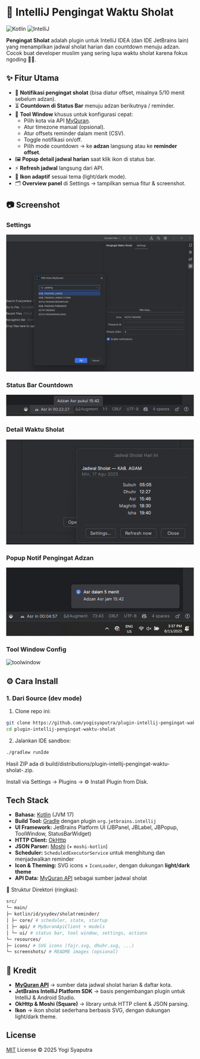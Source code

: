 # 🕌 IntelliJ Pengingat Waktu Sholat


![Kotlin](https://img.shields.io/badge/kotlin-1.9-blue?logo=kotlin)
![IntelliJ](https://img.shields.io/badge/intellij-2024.2+-brightgreen?logo=intellij-idea)

**Pengingat Sholat** adalah plugin untuk IntelliJ IDEA (dan IDE JetBrains lain) yang menampilkan jadwal sholat harian dan countdown menuju adzan.  
Cocok buat developer muslim yang sering lupa waktu sholat karena fokus ngoding 👨‍💻.
## ✨ Fitur Utama

- 🔔 **Notifikasi pengingat sholat** (bisa diatur offset, misalnya 5/10 menit sebelum adzan).
- ⏳ **Countdown di Status Bar** menuju adzan berikutnya / reminder.
- 📌 **Tool Window** khusus untuk konfigurasi cepat:
    - Pilih kota via API [MyQuran](https://api.myquran.com/).
    - Atur timezone manual (opsional).
    - Atur offsets reminder dalam menit (CSV).
    - Toggle notifikasi on/off.
    - Pilih mode countdown → ke **adzan** langsung atau ke **reminder offset**.
- 🖼️ **Popup detail jadwal harian** saat klik ikon di status bar.
- ⚡ **Refresh jadwal** langsung dari API.
- 🎨 **Ikon adaptif** sesuai tema (light/dark mode).
- 🗂️ **Overview panel** di Settings → tampilkan semua fitur & screenshot.
## 📷 Screenshot

### Settings
![statusbar](src/main/resources/screenshots/config.png)

### Status Bar Countdown
![statusbar](src/main/resources/screenshots/statusbar.png)

### Detail Waktu Sholat
![popup](src/main/resources/screenshots/detail-waktu-sholat.png)

### Popup Notif Pengingat Adzan
![popup](src/main/resources/screenshots/popup.png)

### Tool Window Config
![toolwindow](screenshots/toolwindow.png)
## ⚙️ Cara Install

### 1. Dari Source (dev mode)
1. Clone repo ini:

```bash
git clone https://github.com/yogisyaputra/plugin-intellij-pengingat-waktu-sholat.git
cd plugin-intellij-pengingat-waktu-sholat
```
2. Jalankan IDE sandbox:
```bash
./gradlew runIde
```
Hasil ZIP ada di build/distributions/plugin-intellij-pengingat-waktu-sholat-<versi>.zip.

Install via Settings → Plugins → ⚙ Install Plugin from Disk.
## Tech Stack

- **Bahasa:** [Kotlin](https://kotlinlang.org/) (JVM 17)
- **Build Tool:** [Gradle](https://gradle.org/) dengan plugin `org.jetbrains.intellij`
- **UI Framework:** JetBrains Platform UI (JBPanel, JBLabel, JBPopup, ToolWindow, StatusBarWidget)
- **HTTP Client:** [OkHttp](https://square.github.io/okhttp/)
- **JSON Parser:** [Moshi](https://github.com/square/moshi) (+ `moshi-kotlin`)
- **Scheduler:** `ScheduledExecutorService` untuk menghitung dan menjadwalkan reminder
- **Icon & Theming:** SVG icons + `IconLoader`, dengan dukungan **light/dark theme**
- **API Data:** [MyQuran API](https://api.myquran.com/) sebagai sumber jadwal sholat

📂 Struktur Direktori (ringkas):
```bash
src/
└─ main/
├─ kotlin/id/ysydev/sholatreminder/
│ ├─ core/ # scheduler, state, startup
│ ├─ api/ # MyQuranApiClient + models
│ └─ ui/ # status bar, tool window, settings, actions
└─ resources/
├─ icons/ # SVG icons (fajr.svg, dhuhr.svg, ...)
└─ screenshots/ # README images (opsional)
```

## 🙏 Kredit

- **[MyQuran API](https://api.myquran.com/)** → sumber data jadwal sholat harian & daftar kota.
- **JetBrains IntelliJ Platform SDK** → basis pengembangan plugin untuk IntelliJ & Android Studio.
- **OkHttp & Moshi (Square)** → library untuk HTTP client & JSON parsing.
- **Ikon** → ikon sholat sederhana berbasis SVG, dengan dukungan light/dark theme.
## License

[MIT](https://choosealicense.com/licenses/mit/) License © 2025 Yogi Syaputra

